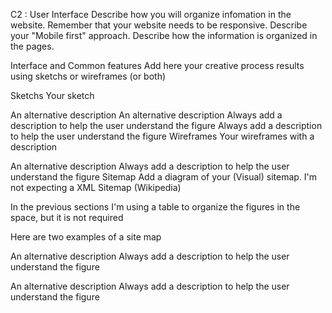 C2 : User Interface
Describe how you will organize infomation in the website. Remember that your website needs to be responsive. Describe your "Mobile first" approach. Describe how the information is organized in the pages.

Interface and Common features
Add here your creative process results using sketchs or wireframes (or both)

Sketchs
Your sketch

An alternative description	An alternative description
Always add a description to help the user understand the figure	Always add a description to help the user understand the figure
Wireframes
Your wireframes with a description

An alternative description
Always add a description to help the user understand the figure
Sitemap
Add a diagram of your (Visual) sitemap. I'm not expecting a XML Sitemap (Wikipedia)

In the previous sections I'm using a table to organize the figures in the space, but it is not required

Here are two examples of a site map

An alternative description
Always add a description to help the user understand the figure

An alternative description
Always add a description to help the user understand the figure
